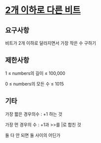 # [2개 이하로 다른 비트](https://programmers.co.kr/learn/courses/30/lessons/77885?language=java)

## 요구사항

비트가 2개 이하로 달라지면서 가장 작은 수 구하기

## 제한사항

1 ≤ numbers의 길이 ≤ 100,000

0 ≤ numbers의 모든 수 ≤ 1015

## 기타

가장 짧은 경우의수 : +1 하는 것

가장 먼 경우의 수 : +1과 >>를 |로 합친 것

둘 다 안 되면 둘 사이의 어딘가
